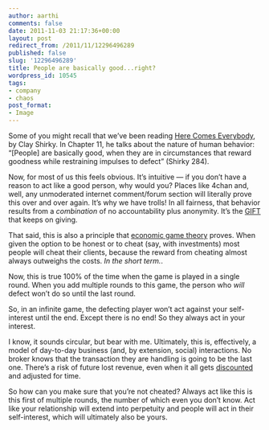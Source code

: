 ```yaml
---
author: aarthi
comments: false
date: 2011-11-03 21:17:36+00:00
layout: post
redirect_from: /2011/11/12296496289
published: false
slug: '12296496289'
title: People are basically good...right?
wordpress_id: 10545
tags:
- company
- chaos
post_format:
- Image
---
```


Some of you might recall that we’ve been reading [Here Comes Everybody](http://www.amazon.com/Here-Comes-Everybody-Organizing-Organizations/dp/0143114948%3FSubscriptionId%3DAKIAIIBINOD46VC3JCLQ%26tag%3Dstackoverfl08-20%26linkCode%3Dxm2%26camp%3D2025%26creative%3D165953%26creativeASIN%3D0143114948), by Clay Shirky. In Chapter 11, he talks about the nature of human behavior: “[People] are basically good, when they are in circumstances that reward goodness while restraining impulses to defect” (Shirky 284).

Now, for most of us this feels obvious. It’s intuitive — if you don’t have a reason to act like a good person, why would you? Places like 4chan and, well, any unmoderated internet comment/forum section will literally prove this over and over again. It’s why we have trolls! In all fairness, that behavior results from a _combination_ of no accountability plus anonymity. It’s the [GIFT](http://www.penny-arcade.com/comic/2004/3/19/) that keeps on giving.

That said, this is also a principle that [economic game theory](http://en.wikipedia.org/wiki/Game_theory) proves. When given the option to be honest or to cheat (say, with investments) most people will cheat their clients, because the reward from cheating almost always outweighs the costs. _In the short term._.

Now, this is true 100% of the time when the game is played in a single round. When you add multiple rounds to this game, the person who _will_ defect won’t do so until the last round.

So, in an infinite game, the defecting player won’t act against your self-interest until the end. Except there is no end! So they always act in your interest.

I know, it sounds circular, but bear with me. Ultimately, this is, effectively, a model of day-to-day business (and, by extension, social) interactions. No broker knows that the transaction they are handling is going to be the last one. There’s a risk of future lost revenue, even when it all gets [discounted](http://en.wikipedia.org/wiki/Discounting) and adjusted for time.

So how can you make sure that you’re not cheated? Always act like this is this first of multiple rounds, the number of which even you don’t know. Act like your relationship will extend into perpetuity and people will act in their self-interest, which will ultimately also be yours.


